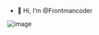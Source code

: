 - 👋 Hi, I’m @Frontmancoder

![image](https://user-images.githubusercontent.com/93869651/140648373-0ca93ba8-72b5-4e0f-9344-fc081e4932c6.png)
